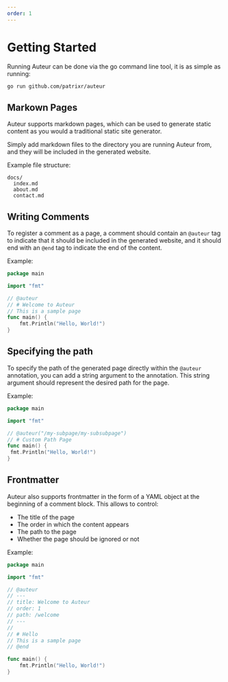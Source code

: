 ```yaml
---
order: 1
---
```


# Getting Started

Running Auteur can be done via the go command line tool, it is as simple as running:

```sh
go run github.com/patrixr/auteur
```

## Markown Pages

Auteur supports markdown pages, which can be used to generate static content as you would a traditional static site generator.

Simply add markdown files to the directory you are running Auteur from, and they will be included in the generated website.

Example file structure:

```
docs/
  index.md
  about.md
  contact.md
```

## Writing Comments

To register a comment as a page, a comment should contain an `@auteur` tag to indicate that it should be included in the generated website, and it should end with an `@end` tag to indicate the end of the content.

Example:

```go
package main

import "fmt"

// @auteur
// # Welcome to Auteur
// This is a sample page
func main() {
	fmt.Println("Hello, World!")
}
```

## Specifying the path

To specify the path of the generated page directly within the `@auteur` annotation, you can add a string argument to the annotation.
This string argument should represent the desired path for the page.

Example:

```go
package main

import "fmt"

// @auteur("/my-subpage/my-subsubpage")
// # Custom Path Page
func main() {
 fmt.Println("Hello, World!")
}
```

## Frontmatter

Auteur also supports frontmatter in the form of a YAML object at the beginning of a comment block.
This allows to control:

- The title of the page
- The order in which the content appears
- The path to the page
- Whether the page should be ignored or not

Example:

```go
package main

import "fmt"

// @auteur
// ---
// title: Welcome to Auteur
// order: 1
// path: /welcome
// ---
//
// # Hello
// This is a sample page
// @end

func main() {
	fmt.Println("Hello, World!")
}
```
